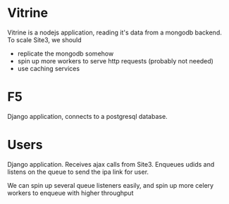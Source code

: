 # Vitrine

Vitrine is a nodejs application, reading it's data from a mongodb backend. To scale Site3, we should

* replicate the mongodb somehow
* spin up more workers to serve http requests (probably not needed)
* use caching services

# F5

Django application, connects to a postgresql database.

# Users

Django application. Receives ajax calls from Site3. Enqueues udids and listens on the queue to send the ipa link for user.

We can spin up several queue listeners easily, and spin up more celery workers to enqueue with higher throughput

